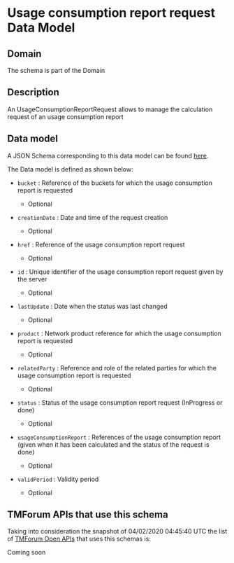 # Usage consumption report request Data Model

## Domain

The  schema is part of the  Domain

## Description

An UsageConsumptionReportRequest allows to manage the calculation request of an usage consumption report

## Data model

A JSON Schema corresponding to this data model can be found
[here](https://github.com/tmforum-rand/schemas/blob/candidates/Product/UsageConsumptionReportRequest.schema.json).

The Data model is defined as shown below:
- `bucket` : Reference of the buckets for which the usage consumption report is requested

  - Optional

- `creationDate` : Date and time of the request creation

  - Optional

- `href` : Reference of the usage consumption report request

  - Optional

- `id` : Unique identifier of the usage consumption report request given by the server

  - Optional

- `lastUpdate` : Date when the status was last changed

  - Optional

- `product` : Network product reference for which the usage consumption report is requested

  - Optional

- `relatedParty` : Reference and role of the related parties for which the usage consumption report is requested

  - Optional

- `status` : Status of the usage consumption report request (InProgress or done)

  - Optional

- `usageConsumptionReport` : References of the usage consumption report (given when it has been calculated and the status of the request is done)

  - Optional

- `validPeriod` : Validity period

  - Optional





## TMForum APIs that use this schema

Taking into consideration the snapshot of 04/02/2020 04:45:40 UTC the list of [TMForum Open APIs](https://www.tmforum.org/open-apis/) that uses this schemas is:

Coming soon